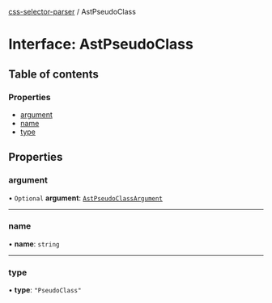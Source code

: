 [css-selector-parser](../README.md) / AstPseudoClass

# Interface: AstPseudoClass

## Table of contents

### Properties

- [argument](AstPseudoClass.md#argument)
- [name](AstPseudoClass.md#name)
- [type](AstPseudoClass.md#type)

## Properties

### argument

• `Optional` **argument**: [`AstPseudoClassArgument`](../README.md#astpseudoclassargument)

___

### name

• **name**: `string`

___

### type

• **type**: ``"PseudoClass"``
